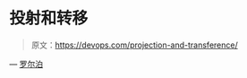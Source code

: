 # 投射和转移

> 原文：<https://devops.com/projection-and-transference/>

— [罗尔泊](https://devops.com/author/breselman/)
